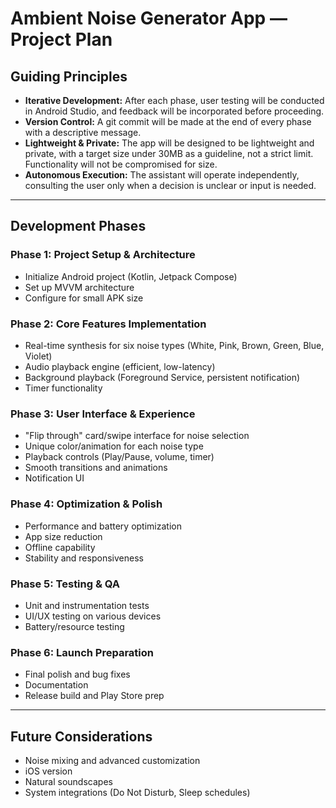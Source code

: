 # Ambient Noise Generator App — Project Plan

## Guiding Principles
- **Iterative Development:** After each phase, user testing will be conducted in Android Studio, and feedback will be incorporated before proceeding.
- **Version Control:** A git commit will be made at the end of every phase with a descriptive message.
- **Lightweight & Private:** The app will be designed to be lightweight and private, with a target size under 30MB as a guideline, not a strict limit. Functionality will not be compromised for size.
- **Autonomous Execution:** The assistant will operate independently, consulting the user only when a decision is unclear or input is needed.

---

## Development Phases

### Phase 1: Project Setup & Architecture
- Initialize Android project (Kotlin, Jetpack Compose)
- Set up MVVM architecture
- Configure for small APK size

### Phase 2: Core Features Implementation
- Real-time synthesis for six noise types (White, Pink, Brown, Green, Blue, Violet)
- Audio playback engine (efficient, low-latency)
- Background playback (Foreground Service, persistent notification)
- Timer functionality

### Phase 3: User Interface & Experience
- "Flip through" card/swipe interface for noise selection
- Unique color/animation for each noise type
- Playback controls (Play/Pause, volume, timer)
- Smooth transitions and animations
- Notification UI

### Phase 4: Optimization & Polish
- Performance and battery optimization
- App size reduction
- Offline capability
- Stability and responsiveness

### Phase 5: Testing & QA
- Unit and instrumentation tests
- UI/UX testing on various devices
- Battery/resource testing

### Phase 6: Launch Preparation
- Final polish and bug fixes
- Documentation
- Release build and Play Store prep

---

## Future Considerations
- Noise mixing and advanced customization
- iOS version
- Natural soundscapes
- System integrations (Do Not Disturb, Sleep schedules) 